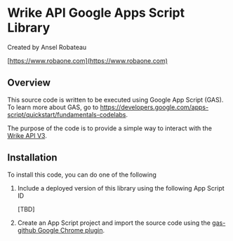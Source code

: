 Wrike API Google Apps Script Library
============================

Created by Ansel Robateau

[https://www.robaone.com](https://www.robaone.com)

## Overview

This source code is written to be executed using Google App Script (GAS).  
To learn more about GAS, go to https://developers.google.com/apps-script/quickstart/fundamentals-codelabs.

The purpose of the code is to provide a simple way to interact with the [Wrike API V3](https://developers.wrike.com/).

## Installation

To install this code, you can do one of the following

1. Include a deployed version of this library using the following App Script ID

   [TBD]
   
2. Create an App Script project and import the source code using the [gas-github Google Chrome plugin](https://github.com/leonhartX/gas-github).